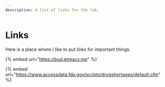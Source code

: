 ```yaml
---
description: A list of links for the lab.
---
```


# Links

Here is a place where I like to put links for important things. 

{% embed url="https://bud.etreacy.me" %}

{% embed url="https://www.accessdata.fda.gov/scripts/drugshortages/default.cfm" %}





